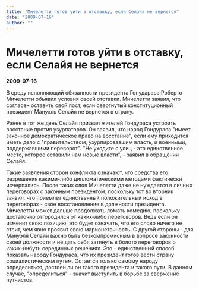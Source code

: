 ```yaml
---
title: "Мичелетти готов уйти в отставку, если Селайя не вернется"
date: "2009-07-16"
author: ""
---
```


# Мичелетти готов уйти в отставку, если Селайя не вернется

**2009-07-16** 

В среду исполняющий обязанности президента Гонудараса Роберто Мичелетти обьявил условия своей отставки. Мичелетти заявил, что согласен оставить свой пост, если свергнутый конституционный президент Мануэль Селайя не вернется в страну.



Ранее в тот же день Селайя призвал жителей Гондураса устроить восстание против узурпаторов. Он заявил, что народ Гондураса "имеет законное демократическое право на восстание", если ему приходится иметь дело с "правительством, узурпировавшим власть, и военными, поддержавшими переворот". "Не уходите с улиц - это единственное место, которое оставили нам новые власти", - заявил в обращении Селайя.



Такие заявления сторон конфликта означают, что средства его разрешения какими-либо дипломатическими методами фактически исчерпались. После таких слов Мичелетти даже не нуждается в личных переговорах с законным президентом, поскольку тот во вторник заявил, что приемлет единственный положительный исход в переговорах - свое восстановление в должности президента. Мичелетти может дальше продолжать ломать комедию, поскольку достаточно отгородился от каких-либо переговоров. Ведь если он изменит свою позицию, это будет означать, что его слово ничего не стоит, чем явно проявит свою марионеточность. С другой стороны - для Мануэля Селайи важно быть безкомпромисным в вопросе законности своей должности и не дать себя затянуть в болото переговоров о каких-нибуть серединных решениях. Это - единственный способ показать народу Гондураса, что их президент готов вести страну социалистическим путем. Остается только самому народу определиться, достоен ли он такого президента и такого пути. В данном случае, "определиться" -  значит выступить в борьбе за свержение путчистов.
